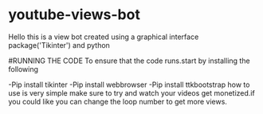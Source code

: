 # youtube-views-bot
Hello this is a view bot created using a graphical interface package('Tikinter') and python

#RUNNING THE CODE
To ensure that the code runs.start by installing the following 

-Pip install tikinter
-Pip install webbrowser
-Pip install ttkbootstrap
how to use is very simple make sure to try and watch your videos get monetized.if you could like you can change the loop number to get more views.
